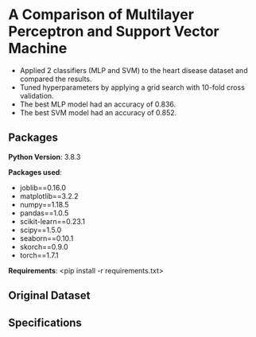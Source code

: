 # A Comparison of Multilayer Perceptron and Support Vector Machine
* Applied 2 classifiers (MLP and SVM) to the heart disease dataset and compared the results.
* Tuned hyperparameters by applying a grid search with 10-fold cross validation.
* The best MLP model had an accuracy of 0.836.
* The best SVM model had an accuracy of 0.852.

## Packages
**Python Version**: 3.8.3

**Packages used**:
* joblib==0.16.0
* matplotlib==3.2.2
* numpy==1.18.5
* pandas==1.0.5
* scikit-learn==0.23.1
* scipy==1.5.0
* seaborn==0.10.1
* skorch==0.9.0
* torch==1.7.1

**Requirements**: 
<pip install -r requirements.txt>

## Original Dataset



## Specifications


